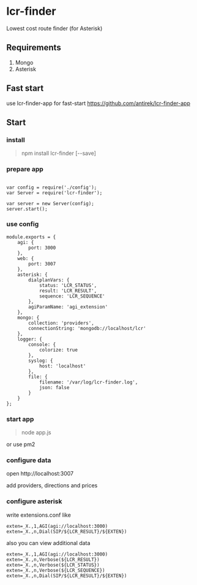 # lcr-finder
Lowest cost route finder (for Asterisk)

## Requirements

1. Mongo
2. Asterisk


## Fast start

use lcr-finder-app for fast-start
https://github.com/antirek/lcr-finder-app


## Start

### install

> npm install lcr-finder [--save]


### prepare app

`````

var config = require('./config');
var Server = require('lcr-finder');

var server = new Server(config);
server.start();

`````


### use config

`````
module.exports = {
    agi: {
        port: 3000
    },
    web: {
        port: 3007
    },
    asterisk: {
    	dialplanVars: {
    		status: 'LCR_STATUS',
    		result: 'LCR_RESULT',
    		sequence: 'LCR_SEQUENCE'
    	},
    	agiParamName: 'agi_extension'
    },
    mongo: {
    	collection: 'providers',
    	connectionString: 'mongodb://localhost/lcr'
    },
    logger: {
        console: {
            colorize: true
        },
        syslog: {
            host: 'localhost'
        },
        file: {
            filename: '/var/log/lcr-finder.log',
            json: false
        }
    }
};

`````


### start app

> node app.js 

or use pm2



### configure data

open http://localhost:3007

add providers, directions and prices



### configure asterisk

write extensions.conf like

`````
exten=_X.,1,AGI(agi://localhost:3000)
exten=_X.,n,Dial(SIP/${LCR_RESULT}/${EXTEN})

`````

also you can view additional data

`````
exten=_X.,1,AGI(agi://localhost:3000)
exten=_X.,n,Verbose(${LCR_RESULT})
exten=_X.,n,Verbose(${LCR_STATUS})
exten=_X.,n,Verbose(${LCR_SEQUENCE})
exten=_X.,n,Dial(SIP/${LCR_RESULT}/${EXTEN})

`````
